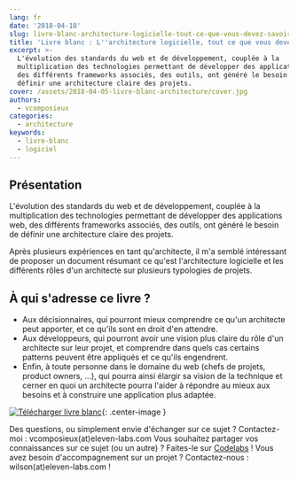 ```yaml
---
lang: fr
date: '2018-04-18'
slug: livre-blanc-architecture-logicielle-tout-ce-que-vous-devez-savoir
title: 'Livre blanc : L''architecture logicielle, tout ce que vous devez savoir'
excerpt: >-
  L'évolution des standards du web et de développement, couplée à la
  multiplication des technologies permettant de développer des applications web,
  des différents frameworks associés, des outils, ont généré le besoin de
  définir une architecture claire des projets.
cover: /assets/2018-04-05-livre-blanc-architecture/cover.jpg
authors:
  - vcomposieux
categories:
  - architecture
keywords:
  - livre-blanc
  - logiciel
---
```


## Présentation

L'évolution des standards du web et de développement, couplée à la multiplication des technologies permettant de développer des applications web, des différents frameworks associés, des outils, ont généré le besoin de définir une architecture claire des projets.

Après plusieurs expériences en tant qu'architecte, il m'a semblé intéressant de proposer un document résumant ce qu'est l'architecture logicielle et les différents rôles d'un architecte sur plusieurs typologies de projets.

## À qui s'adresse ce livre ?

* Aux décisionnaires, qui pourront mieux comprendre ce qu'un architecte peut apporter, et ce qu'ils sont en droit d'en attendre.
* Aux développeurs, qui pourront avoir une vision plus claire du rôle d'un architecte sur leur projet, et comprendre dans quels cas certains patterns peuvent être appliqués et ce qu'ils engendrent.
* Enfin, à toute personne dans le domaine du web (chefs de projets, product owners, ...), qui pourra ainsi élargir sa vision de la technique et cerner en quoi un architecte pourra l'aider à répondre au mieux aux besoins et à construire une application plus adaptée.

[![Télécharger livre blanc]({{site.baseurl}}/assets/2018-04-05-livre-blanc-architecture/button.jpg)](http://bit.ly/LivreBlancArchitectureLogicielle){: .center-image }

Des questions, ou simplement envie d'échanger sur ce sujet ? Contactez-moi : vcomposieux(at)eleven-labs.com
Vous souhaitez partager vos connaissances sur ce sujet (ou un autre) ? Faites-le sur [Codelabs](https://codelabs.eleven-labs.com) !
Vous avez besoin d'accompagnement sur un projet ? Contactez-nous : wilson(at)eleven-labs.com !
